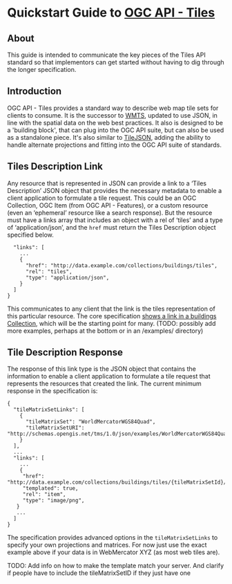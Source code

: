 # Quickstart Guide to [OGC API - Tiles](https://github.com/opengeospatial/OGC-API-Tiles)

## About

This guide is intended to communicate the key pieces of the Tiles API standard so that implementors can get started 
without having to dig through the longer specification.

## Introduction

OGC API - Tiles provides a standard way to describe web map tile sets for clients to consume. It is the successor to 
[WMTS](https://en.wikipedia.org/wiki/Web_Map_Tile_Service), updated to use JSON, in line with the spatial data on the web 
best practices. It also is designed to be a 'building block', that can plug into the OGC API suite, but can also be used
as a standalone piece. It's also similar to [TileJSON](https://github.com/mapbox/tilejson-spec), adding the ability to 
handle alternate projections and fitting into the OGC API suite of standards.


## Tiles Description Link

Any resource that is represented in JSON can provide a link to a ‘Tiles Description’ JSON object that provides the necessary 
metadata to enable a client application to formulate a tile request. This could be an OGC Collection, OGC Item (from OGC API - 
Features), or a custom resource (even an ‘ephemeral’ resource like a search response). But the resource must have a links 
array that includes an object with a rel  of ‘tiles’ and a type of ‘application/json’, and the `href` must return the Tiles 
Description object specified below.    

```
  "links": [
    ...
    {
      "href": "http://data.example.com/collections/buildings/tiles",
      "rel": "tiles",
      "type": "application/json",
    }
  ]
}
```

This communicates to any client that the link is the tiles representation of this particular resource. 
The core specification [shows a link in a buildings Collection](https://github.com/opengeospatial/OGC-API-Tiles/blob/master/core/standard/clause_7_tile_core.adoc#tiles-description-link), which will be the starting point for many.
(TODO: possibly add more examples, perhaps at the bottom or in an /examples/ directory)

## Tile Description Response

The response of this link type is the JSON object that contains the information to enable a client application to formulate a 
tile request that represents the resources that created the link. The current minimum response in the specification is:

```
{
  "tileMatrixSetLinks": [
    {
      "tileMatrixSet": "WorldMercatorWGS84Quad",
      "tileMatrixSetURI": "http://schemas.opengis.net/tms/1.0/json/examples/WorldMercatorWGS84Quad.json"
    }
  ],
  ...
  "links": [
    ...
    {
     "href": "http://data.example.com/collections/buildings/tiles/{tileMatrixSetId}/{tileMatrix}/{tileRow}/{tileCol}.png",
     "templated": true,
     "rel": "item",
     "type": "image/png",
   }
   ...
  ]
}
```

The specification provides advanced options in the `tileMatrixSetLinks` to specify your own projections and matrices. For
now just use the exact example above if your data is in WebMercator XYZ (as most web tiles are).

TODO: Add info on how to make the template match your server. And clarify if people have to include the tileMatrixSetID if 
they just have one

